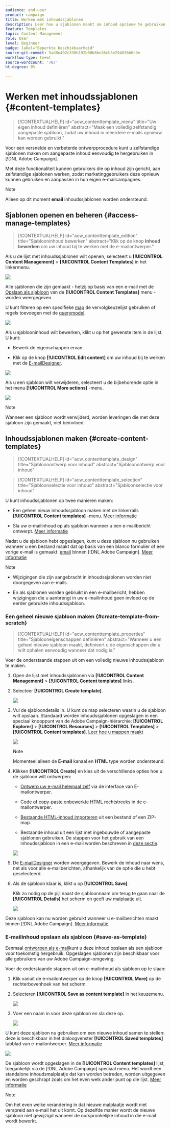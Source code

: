 ```yaml
---
audience: end-user
product: campaign
title: Werken met inhoudssjablonen
description: Leer hoe u sjablonen maakt om inhoud opnieuw te gebruiken in e-mails van Adobe Campaign
feature: Templates
topic: Content Management
role: User
level: Beginner
badge: label="Beperkte beschikbaarheid"
source-git-commit: 5ad8e402c330b192b00b8be36cb3e29403666c9e
workflow-type: tm+mt
source-wordcount: '707'
ht-degree: 0%

---
```


# Werken met inhoudssjablonen {#content-templates}

>[!CONTEXTUALHELP]
>id="acw_contenttemplate_menu"
>title="Uw eigen inhoud definiëren"
>abstract="Maak een volledig zelfstandig aangepaste sjabloon, zodat uw inhoud in meerdere e-mails opnieuw kan worden gebruikt."

Voor een versnelde en verbeterde ontwerpprocedure kunt u zelfstandige sjablonen maken om aangepaste inhoud eenvoudig te hergebruiken in [!DNL Adobe Campaign].

Met deze functionaliteit kunnen gebruikers die op inhoud zijn gericht, aan zelfstandige sjablonen werken, zodat marketinggebruikers deze opnieuw kunnen gebruiken en aanpassen in hun eigen e-mailcampagnes.

>[!NOTE]
>
>Alleen op dit moment **email** inhoudssjablonen worden ondersteund.

## Sjablonen openen en beheren {#access-manage-templates}

>[!CONTEXTUALHELP]
>id="acw_contenttemplate_edition"
>title="Sjablooninhoud bewerken"
>abstract="Klik op de knop **Inhoud bewerken** om uw inhoud bij te werken met de e-mailontwerper."

Als u de lijst met inhoudssjablonen wilt openen, selecteert u **[!UICONTROL Content Management]** > **[!UICONTROL Content Templates]** in het linkermenu.

![](assets/content-template-list.png)

Alle sjablonen die zijn gemaakt - hetzij op basis van een e-mail met de [Opslaan als sjabloon](#save-as-template) van de **[!UICONTROL Content Templates]** menu - worden weergegeven.

<!--You can sort content templates by creation or modification date. You can also choose to display only the items that you created or modified.-->

U kunt filteren op een specifieke [map](../get-started/permissions.md#folders) de vervolgkeuzelijst gebruiken of regels toevoegen met de [querymodel](../query/query-modeler-overview.md).

![](assets/content-template-list-filters.png)

Als u sjablooninhoud wilt bewerken, klikt u op het gewenste item in de lijst. U kunt:

* Bewerk de eigenschappen ervan.

* Klik op de knop **[!UICONTROL Edit content]** om uw inhoud bij te werken met de [E-mailDesigner](get-started-email-designer.md).

![](assets/content-template-edition.png)

Als u een sjabloon wilt verwijderen, selecteert u de bijbehorende optie in het menu **[!UICONTROL More actions]** -menu.

![](assets/content-template-list-delete.png)

>[!NOTE]
>
>Wanneer een sjabloon wordt verwijderd, worden leveringen die met deze sjabloon zijn gemaakt, niet beïnvloed.

## Inhoudssjablonen maken {#create-content-templates}

>[!CONTEXTUALHELP]
>id="acw_contenttemplate_design"
>title="Sjabloonontwerp voor inhoud"
>abstract="Sjabloonontwerp voor inhoud"

>[!CONTEXTUALHELP]
>id="acw_contenttemplate_selection"
>title="Sjabloonselectie voor inhoud"
>abstract="Sjabloonselectie voor inhoud"

U kunt inhoudssjablonen op twee manieren maken:

* Een geheel nieuw inhoudssjabloon maken met de linkerrails **[!UICONTROL Content templates]** -menu. [Meer informatie](#create-template-from-scratch)

* Sla uw e-mailinhoud op als sjabloon wanneer u een e-mailbericht ontwerpt. [Meer informatie](#save-as-template)

Nadat u de sjabloon hebt opgeslagen, kunt u deze sjabloon nu gebruiken wanneer u een bestand maakt dat op basis van een blanco formulier of een vorige e-mail is gemaakt. [email](../email/create-email.md) binnen [!DNL Adobe Campaign]. [Meer informatie](use-email-templates.md)

>[!NOTE]
>
>* Wijzigingen die zijn aangebracht in inhoudssjablonen worden niet doorgegeven aan e-mails.
>
>* En als sjablonen worden gebruikt in een e-mailbericht, hebben wijzigingen die u aanbrengt in uw e-mailinhoud geen invloed op de eerder gebruikte inhoudssjabloon.

### Een geheel nieuwe sjabloon maken {#create-template-from-scratch}

>[!CONTEXTUALHELP]
>id="acw_contenttemplate_properties"
>title="Sjablooneigenschappen definiëren"
>abstract="Wanneer u een geheel nieuwe sjabloon maakt, definieert u de eigenschappen die u wilt ophalen eenvoudig wanneer dat nodig is."

Voer de onderstaande stappen uit om een volledig nieuwe inhoudssjabloon te maken.

1. Open de lijst met inhoudssjablonen via **[!UICONTROL Content Management]** > **[!UICONTROL Content templates]** links.

1. Selecteer **[!UICONTROL Create template]**.

   ![](assets/content-template-create.png)

1. Vul de sjabloondetails in. U kunt de map selecteren waarin u de sjabloon wilt opslaan. Standaard worden inhoudssjablonen opgeslagen in een speciaal knooppunt van de Adobe Campaign-hiërarchie: **[!UICONTROL Explorer]** > **[!UICONTROL Resources]** > **[!UICONTROL Templates]** > **[!UICONTROL Content templates]**. [Leer hoe u mappen maakt](../get-started/permissions.md#folders)

   ![](assets/content-template-details.png)

   >[!NOTE]
   >
   >Momenteel alleen de **E-mail** kanaal en **HTML** type worden ondersteund.

1. Klikken **[!UICONTROL Create]** en kies uit de verschillende opties hoe u de sjabloon wilt ontwerpen:

   * [Ontwerp uw e-mail helemaal zelf](create-email-content.md) via de interface van E-mailontwerper.

   * [Code of copy-paste onbewerkte HTML](code-content.md) rechtstreeks in de e-mailontwerper.

   * [Bestaande HTML-inhoud importeren](existing-content.md) uit een bestand of een ZIP-map.

   * Bestaande inhoud uit een lijst met ingebouwde of aangepaste sjablonen gebruiken. De stappen voor het gebruik van een inhoudssjabloon in een e-mail worden beschreven in [deze sectie](use-email-templates.md).

   ![](assets/email_designer-templates.png)

1. De [E-mailDesigner](get-started-email-designer.md) worden weergegeven. Bewerk de inhoud naar wens, net als voor alle e-mailberichten, afhankelijk van de optie die u hebt geselecteerd.

   <!--You can test your content if needed. [Learn how](#test-template)-->

1. Als de sjabloon klaar is, klikt u op **[!UICONTROL Save]**.

   Klik zo nodig op de pijl naast de sjabloonnaam om terug te gaan naar de **[!UICONTROL Details]** het scherm en geeft uw malplaatje uit.

   ![](assets/content-template-save-back.png)

Deze sjabloon kan nu worden gebruikt wanneer u e-mailberichten maakt binnen [!DNL Adobe Campaign]. [Meer informatie](use-email-templates.md)

### E-mailinhoud opslaan als sjabloon {#save-as-template}

Eenmaal [ontworpen als e-mail](create-email-content.md)kunt u deze inhoud opslaan als een sjabloon voor toekomstig hergebruik. Opgeslagen sjablonen zijn beschikbaar voor alle gebruikers van uw Adobe Campaign-omgeving.

Voer de onderstaande stappen uit om e-mailinhoud als sjabloon op te slaan:

1. Klik vanuit de e-mailontwerper op de knop **[!UICONTROL More]** op de rechterbovenhoek van het scherm.

1. Selecteren **[!UICONTROL Save as content template]** in het keuzemenu.

   ![](assets/email_designer-save-template.png)

1. Voer een naam in voor deze sjabloon en sla deze op.

   ![](assets/email_designer-template-name.png)

U kunt deze sjabloon nu gebruiken om een nieuwe inhoud samen te stellen: deze is beschikbaar in het dialoogvenster **[!UICONTROL Saved templates]** tabblad van e-mailontwerper. [Meer informatie](use-email-templates.md)

![](assets/email_designer-saved-template.png)

De sjabloon wordt opgeslagen in de **[!UICONTROL Content templates]** lijst, toegankelijk via de [!DNL Adobe Campaign] speciaal menu. Het wordt een standalone inhoudsmalplaatje dat kan worden betreden, worden uitgegeven en worden geschrapt zoals om het even welk ander punt op die lijst. [Meer informatie](#access-manage-templates)

>[!NOTE]
>
>Om het even welke verandering in dat nieuwe malplaatje wordt niet verspreid aan e-mail het uit komt. Op dezelfde manier wordt de nieuwe sjabloon niet gewijzigd wanneer de oorspronkelijke inhoud in die e-mail wordt bewerkt.

<!--
Test your content template {#test-template}

You can test the rendering of any email content template, whether created from scratch or from an email. To do so, follow the steps below.

1. Access the content template list through the **[!UICONTROL Content Management]** > **[!UICONTROL Content Templates]** menu and select any template.

1. Click **[!UICONTROL Edit content]** from the **[!UICONTROL Template properties]**.

1. Click **[!UICONTROL Simulate Content]** and select a test profile to check your email rendering. You can choose the desktop or mobile view. [Learn more](../content-management/preview-test.md)

    ![](../email/assets/content-template-stimulate.png)

1. You can send a proof to test your content and have it approved by some internal users before using it in a journey or a campaign.

    * To do so, click the **[!UICONTROL Send proof]** button and follow the steps described in [this section](../content-management/proofs.md).
    
    * Before sending the proof, you must select the [email surface](../configuration/channel-surfaces.md) that will be used to test your content.

        ![](../email/assets/content-template-stimulate-proof-surface.png)

>[!CAUTION]
>
>Currently tracking is not supported when testing email content templates, meaning that tracking events, UTM parameters and landing page links will not be effective in the proofs that are being sent from a template. To test tracking, [use the content template](
use-email-templates.md) in an email and [send a proof](../content-management/preview-test.md#send-proofs).-->


